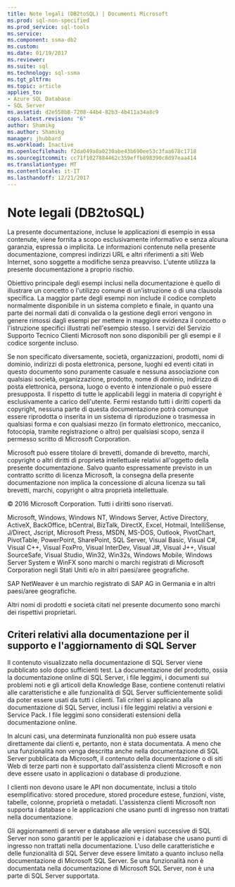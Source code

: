 ```yaml
---
title: Note legali (DB2toSQL) | Documenti Microsoft
ms.prod: sql-non-specified
ms.prod_service: sql-tools
ms.service: 
ms.component: ssma-db2
ms.custom: 
ms.date: 01/19/2017
ms.reviewer: 
ms.suite: sql
ms.technology: sql-ssma
ms.tgt_pltfrm: 
ms.topic: article
applies_to:
- Azure SQL Database
- SQL Server
ms.assetid: d2e558b8-7208-44b4-82b3-4b411a34a8c9
caps.latest.revision: "6"
author: Shamikg
ms.author: Shamikg
manager: jhubbard
ms.workload: Inactive
ms.openlocfilehash: f2da049a8a0230abe43b690ee53c3faa678c1718
ms.sourcegitcommit: cc71f1027884462c359effb898390c8d97eaa414
ms.translationtype: MT
ms.contentlocale: it-IT
ms.lasthandoff: 12/21/2017
---
```

# <a name="legal-notice-db2tosql"></a>Note legali (DB2toSQL)
La presente documentazione, incluse le applicazioni di esempio in essa contenute, viene fornita a scopo esclusivamente informativo e senza alcuna garanzia, espressa o implicita. Le informazioni contenute nella presente documentazione, compresi indirizzi URL e altri riferimenti a siti Web Internet, sono soggette a modifiche senza preavviso. L'utente utilizza la presente documentazione a proprio rischio.  
  
Obiettivo principale degli esempi inclusi nella documentazione è quello di illustrare un concetto o l'utilizzo comune di un'istruzione o di una clausola specifica. La maggior parte degli esempi non include il codice completo normalmente disponibile in un sistema completo e finale, in quanto una parte dei normali dati di convalida o la gestione degli errori vengono in genere rimossi dagli esempi per mettere in maggiore evidenza il concetto o l'istruzione specifici illustrati nell'esempio stesso. I servizi del Servizio Supporto Tecnico Clienti Microsoft non sono disponibili per gli esempi e il codice sorgente incluso.  
  
Se non specificato diversamente, società, organizzazioni, prodotti, nomi di dominio, indirizzi di posta elettronica, persone, luoghi ed eventi citati in questo documento sono puramente casuale e nessuna associazione con qualsiasi società, organizzazione, prodotto, nome di dominio, indirizzo di posta elettronica, persona, luogo o evento è intenzionale o può essere presupposta. Il rispetto di tutte le applicabili leggi in materia di copyright è esclusivamente a carico dell'utente. Fermi restando tutti i diritti coperti da copyright, nessuna parte di questa documentazione potrà comunque essere riprodotta o inserita in un sistema di riproduzione o trasmessa in qualsiasi forma e con qualsiasi mezzo (in formato elettronico, meccanico, fotocopia, tramite registrazione o altro) per qualsiasi scopo, senza il permesso scritto di Microsoft Corporation.  
  
Microsoft può essere titolare di brevetti, domande di brevetto, marchi, copyright o altri diritti di proprietà intellettuale relativi all'oggetto della presente documentazione. Salvo quanto espressamente previsto in un contratto scritto di licenza Microsoft, la consegna della presente documentazione non implica la concessione di alcuna licenza su tali brevetti, marchi, copyright o altra proprietà intellettuale.  
  
© 2016 Microsoft Corporation. Tutti i diritti sono riservati.  
  
Microsoft, Windows, Windows NT, Windows Server, Active Directory, ActiveX, BackOffice, bCentral, BizTalk, DirectX, Excel, Hotmail, IntelliSense, J/Direct, Jscript, Microsoft Press, MSDN, MS-DOS, Outlook, PivotChart, PivotTable, PowerPoint, SharePoint, SQL Server, Visual Basic, Visual C#, Visual C++, Visual FoxPro, Visual InterDev, Visual J#, Visual J++, Visual SourceSafe, Visual Studio, Win32, Win32s, Windows Mobile, Windows Server System e WinFX sono marchi o marchi registrati di Microsoft Corporation negli Stati Uniti e/o in altri paesi/aree geografiche.  
  
SAP NetWeaver è un marchio registrato di SAP AG in Germania e in altri paesi/aree geografiche.  
  
Altri nomi di prodotti e società citati nel presente documento sono marchi dei rispettivi proprietari.  
  
## <a name="documentation-policy-for-sql-server-support-and-upgrade"></a>Criteri relativi alla documentazione per il supporto e l'aggiornamento di SQL Server  
Il contenuto visualizzato nella documentazione di SQL Server viene pubblicato solo dopo sufficienti test. La documentazione del prodotto, ossia la documentazione online di SQL Server, i file leggimi, i documenti sui problemi noti e gli articoli della Knowledge Base, contiene contenuti relativi alle caratteristiche e alle funzionalità di SQL Server sufficientemente solidi da poter essere usati da tutti i clienti. Tali criteri si applicano alla documentazione di SQL Server, inclusi i file leggimi relativi a versioni e Service Pack. I file leggimi sono considerati estensioni della documentazione online.  
  
In alcuni casi, una determinata funzionalità non può essere usata direttamente dai clienti e, pertanto, non è stata documentata. A meno che una funzionalità non venga descritta anche nella documentazione di SQL Server pubblicata da Microsoft, il contenuto della documentazione o di siti Web di terze parti non è supportato dall'assistenza clienti Microsoft e non deve essere usato in applicazioni o database di produzione.  
  
I clienti non devono usare le API non documentate, inclusi a titolo esemplificativo: stored procedure, stored procedure estese, funzioni, viste, tabelle, colonne, proprietà o metadati. L'assistenza clienti Microsoft non supporta i database o le applicazioni che usano punti di ingresso non trattati nella documentazione.  
  
Gli aggiornamenti di server e database alle versioni successive di SQL Server non sono garantiti per le applicazioni e i database che usano punti di ingresso non trattati nella documentazione. L'uso delle caratteristiche e delle funzionalità di SQL Server deve essere limitato a quanto incluso nella documentazione di Microsoft SQL Server. Se una funzionalità non è documentata nella documentazione di Microsoft SQL Server, non è una parte di SQL Server supportata.  
  
